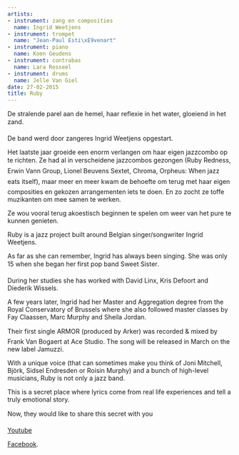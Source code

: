 ```yaml
---
artists:
- instrument: zang en composities
  name: Ingrid Weetjens
- instrument: trompet
  name: "Jean-Paul Esti\xE9venart"
- instrument: piano
  name: Koen Geudens
- instrument: contrabas
  name: Lara Rosseel
- instrument: drums
  name: Jelle Van Giel
date: 27-02-2015
title: Ruby
---
```

De stralende parel aan de hemel, haar reflexie in het water, gloeiend in het zand. 

De band werd door zangeres Ingrid Weetjens opgestart. 

Het laatste jaar groeide een enorm verlangen om haar eigen jazzcombo op te richten. Ze had al 
in verscheidene jazzcombos gezongen (Ruby Redness, Erwin Vann Group, Lionel Beuvens Sextet, Chroma, 
Orpheus: When jazz eats itself), maar meer en meer kwam de behoefte om terug met haar eigen 
composities en gekozen arrangementen iets te doen. En zo zocht ze toffe muzikanten om mee samen 
te werken. 

Ze wou vooral terug akoestisch beginnen te spelen om weer van het pure te kunnen genieten. 

Ruby is a jazz project built around Belgian singer/songwriter Ingrid Weetjens. 

As far as she can remember, Ingrid has always been singing. She was only 15 when 
she began her first pop band Sweet Sister. 

During her studies she has worked with David Linx, Kris Defoort and Diederik Wissels. 

A few years later, Ingrid had her Master and Aggregation degree from the Royal Conservatory 
of Brussels where she also followed master classes by Fay Claassen, Marc Murphy and Sheila Jordan. 

Their first single ARMOR (produced by Arker) was recorded & mixed by Frank Van Bogaert at 
Ace Studio. The song will be released in March on the new label Jamuzzi. 

With a unique voice (that can sometimes make you think of Joni Mitchell, Björk, Sidsel Endresden 
or Roisin Murphy) and a bunch of high-level musicians, Ruby is not only a jazz band. 

This is a secret place where lyrics come from real life experiences and tell a truly emotional story. 

Now, they would like to share this secret with you

[Youtube](https://www.youtube.com/watch?v=NCs0Hs3iZ7o) 

[Facebook](https://www.facebook.com/listentoruby).